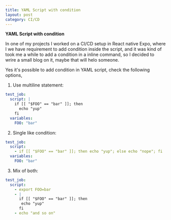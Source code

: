 ```yaml
---
title: YAML Script with condition
layout: post
category: CI/CD
---
```


**YAML Script with condition**

In one of my projects I worked on a CI/CD setup in React native Expo, where I we have requirement to add condition inside the script, and it was kind of took me a while to add a condition in a inline command, so I decided to wrire a small blog on it, maybe that will helo someone.

Yes it's possible to add condition in YAML script, check the following options,

1. Use multiline statement:
```yaml
test_job:
  script: |
    if [[ "$FOO" == "bar" ]]; then
      echo "yup"
    fi
  variables:
    FOO: "bar"
```

2. Single like condition:
```yaml
test_job:
  script:
    - if [[ "$FOO" == "bar" ]]; then echo "yup"; else echo "nope"; fi
  variables:
    FOO: "bar"
```

3. Mix of both:
```yaml
test_job:
  script:
    - export FOO=bar
    - | 
      if [[ "$FOO" == "bar" ]]; then
       echo "yup"
      fi
    - echo "and so on"
```

